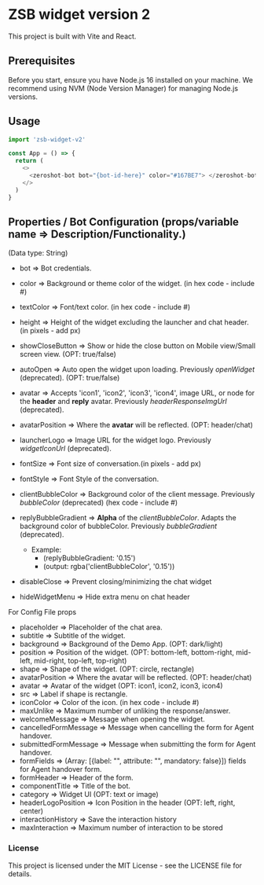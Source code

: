 # ZSB widget version 2

This project is built with Vite and React.

## Prerequisites

Before you start, ensure you have Node.js 16 installed on your machine. We recommend using NVM (Node Version Manager) for managing Node.js versions.

## Usage
```js
import 'zsb-widget-v2'

const App = () => {
  return (
    <>
      <zeroshot-bot bot="{bot-id-here}" color="#167BE7"> </zeroshot-bot>
    </>
  )
}

```

## Properties / Bot Configuration (props/variable name => Description/Functionality.)
(Data type: String)


- bot => Bot credentials.
- color => Background or theme color of the widget. (in hex code - include #)
- textColor => Font/text color. (in hex code - include #)
- height => Height of the widget excluding the launcher and chat header. (in pixels - add px)
- showCloseButton => Show or hide the close button on Mobile view/Small screen view. (OPT: true/false)
- autoOpen => Auto open the widget upon loading. Previously *openWidget* (deprecated). (OPT: true/false)
- avatar => Accepts 'icon1', 'icon2', 'icon3', 'icon4', image URL, or node for the **header** and **reply** avatar. Previously *headerResponseImgUrl* (deprecated).
- avatarPosition => Where the **avatar** will be reflected. (OPT: header/chat)
- launcherLogo => Image URL for the widget logo. Previously *widgetIconUrl* (deprecated).
- fontSize => Font size of conversation.(in pixels - add px)
- fontStyle => Font Style of the conversation.
- clientBubbleColor => Background color of the client message. Previously *bubbleColor* (deprecated)  (hex code - include #)
- replyBubbleGradient => **Alpha** of the *clientBubbleColor*. Adapts the background color of bubbleColor. Previously *bubbleGradient* (deprecated).
  - Example:
    - (replyBubbleGradient: '0.15')
    - (output: rgba('clientBubbleColor', '0.15'))

- disableClose => Prevent closing/minimizing the chat widget
- hideWidgetMenu => Hide extra menu on chat header

For Config File props

- placeholder => Placeholder of the chat area.
- subtitle => Subtitle of the widget.
- background => Background of the Demo App. (OPT: dark/light)
- position => Position of the widget. (OPT: bottom-left, bottom-right, mid-left, mid-right, top-left, top-right)
- shape => Shape of the widget. (OPT: circle, rectangle)
- avatarPosition => Where the avatar will be reflected. (OPT: header/chat)
- avatar => Avatar of the widget (OPT: icon1, icon2, icon3, icon4)
- src => Label if shape is rectangle.
- iconColor => Color of the icon. (in hex code - include #)
- maxUnlike => Maximum number of unliking the response/answer.
- welcomeMessage => Message when opening the widget.
- cancelledFormMessage => Message when cancelling the form for Agent handover.
- submittedFormMessage => Message when submitting the form for Agent handover.
- formFields => (Array: [{label: "", attribute: "", mandatory: false}]) fields for Agent handover form.
- formHeader => Header of the form.
- componentTitle => Title of the bot.
- category => Widget UI (OPT: text or image)
- headerLogoPosition => Icon Position in the header (OPT: left, right, center)
- interactionHistory => Save the interaction history
- maxInteraction => Maximum number of interaction to be stored


### License
This project is licensed under the MIT License - see the LICENSE file for details.